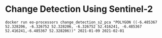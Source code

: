 # Change Detection Using Sentinel-2 

    docker run eo-processors change_detection_s2_pca "POLYGON ((-6.485367 52.328206, -6.326752 52.328206, -6.326752 52.416241, -6.485367 52.416241,-6.485367 52.328206))" 2021-01-09 2021-02-01


